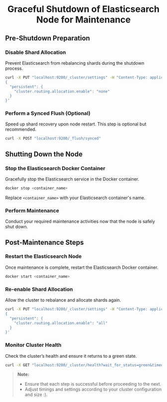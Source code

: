 
<div align="center">
    <h1>Graceful Shutdown of Elasticsearch Node for Maintenance</h1>
</div>


## Pre-Shutdown Preparation

### Disable Shard Allocation
Prevent Elasticsearch from rebalancing shards during the shutdown process.
```bash
curl -X PUT "localhost:9200/_cluster/settings" -H "Content-Type: application/json" -d'
{
  "persistent": {
    "cluster.routing.allocation.enable": "none"
  }
}'
```

### Perform a Synced Flush (Optional)
Speed up shard recovery upon node restart. This step is optional but recommended.
```bash
curl -X POST "localhost:9200/_flush/synced"
```

## Shutting Down the Node

### Stop the Elasticsearch Docker Container
Gracefully stop the Elasticsearch service in the Docker container.
```bash
docker stop <container_name>
```
Replace `<container_name>` with your Elasticsearch container's name.

### Perform Maintenance
Conduct your required maintenance activities now that the node is safely shut down.

## Post-Maintenance Steps

### Restart the Elasticsearch Node
Once maintenance is complete, restart the Elasticsearch Docker container.
```bash
docker start <container_name>
```

### Re-enable Shard Allocation
Allow the cluster to rebalance and allocate shards again.
```bash
curl -X PUT "localhost:9200/_cluster/settings" -H "Content-Type: application/json" -d'
{
  "persistent": {
    "cluster.routing.allocation.enable": "all"
  }
}'
```

### Monitor Cluster Health
Check the cluster’s health and ensure it returns to a green state.
```bash
curl -X GET "localhost:9200/_cluster/health?wait_for_status=green&timeout=50s"
```

> **Note:**
> - Ensure that each step is successful before proceeding to the next.
> - Adjust timings and settings according to your cluster configuration and size :).
